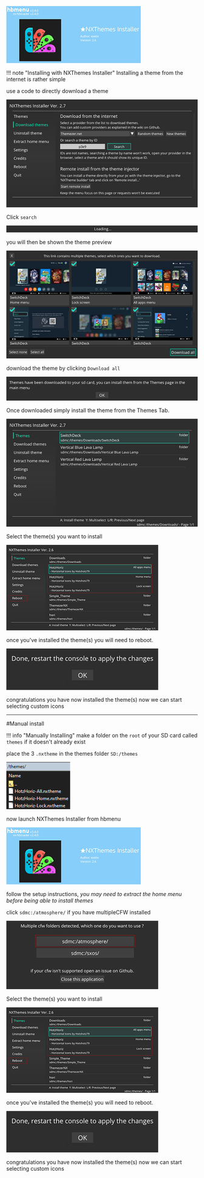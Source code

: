 ![NXThemes Installer](<img/nxthemeinst.jpg>)

!!! note "Installing with NXThemes Installer"
	Installing a theme from the internet is rather simple

use a code to directly download a theme

![nxtheme-dl](<img/nxtheme-dl.jpg>)

Click ```search```

![nxtheme-dl](<img/nxtheme-dl1.png>)

you will then be shown the theme preview

![nxtheme-dl](<img/nxtheme-dl2.jpg>)

download the theme by clicking ```Download all```

![nxtheme-dl](<img/nxtheme-dl3.png>)

Once downloaded simply install the theme from the Themes Tab.

![nxtheme-dl](<img/nxtheme-dl4.jpg>)

Select the theme(s) you want to install

![NXThemes](<img/nxtheme2.jpg>)

once you've installed the theme(s) you will need to reboot.

![NXThemes](<img/nxtheme3.jpg>)

congratulations you have now installed the theme(s) now we can start selecting custom icons

----
#Manual install

!!! info "Manually Installing"
	make a folder on the `root` of your SD card called ```themes``` if it doesn't already exist

place the 3 ```.nxtheme``` in the themes folder `SD:/themes`

![SD-contents](<img/sdcontents2.png>)

now launch NXThemes Installer from hbmenu

![SD-contents](<img/nxthemeinst.jpg>)

follow the setup instructions, *you may need to extract the home menu before being able to install themes*

click ```sdmc:/atmosphere/``` if you have multipleCFW installed

![NXThemes](<img/nxtheme.jpg>)

Select the theme(s) you want to install

![NXThemes](<img/nxtheme2.jpg>)

once you've installed the theme(s) you will need to reboot.

![NXThemes](<img/nxtheme3.jpg>)

congratulations you have now installed the theme(s) now we can start selecting custom icons